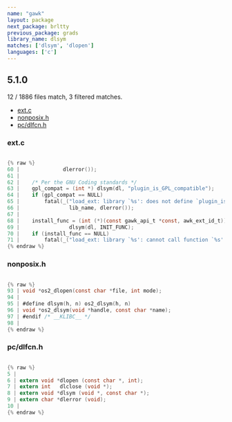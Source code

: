 ```yaml
---
name: "gawk"
layout: package
next_package: brltty
previous_package: grads
library_name: dlsym
matches: ['dlsym', 'dlopen']
languages: ['c']
---
```

## 5.1.0
12 / 1886 files match, 3 filtered matches.

 - [ext.c](#extc)
 - [nonposix.h](#nonposixh)
 - [pc/dlfcn.h](#pcdlfcnh)

### ext.c

```c

{% raw %}
60 | 		      dlerror());
61 | 
62 | 	/* Per the GNU Coding standards */
63 | 	gpl_compat = (int *) dlsym(dl, "plugin_is_GPL_compatible");
64 | 	if (gpl_compat == NULL)
65 | 		fatal(_("load_ext: library `%s': does not define `plugin_is_GPL_compatible': %s"),
66 | 				lib_name, dlerror());
67 | 
68 | 	install_func = (int (*)(const gawk_api_t *const, awk_ext_id_t))
69 | 				dlsym(dl, INIT_FUNC);
70 | 	if (install_func == NULL)
71 | 		fatal(_("load_ext: library `%s': cannot call function `%s': %s"),
{% endraw %}

```
### nonposix.h

```c

{% raw %}
93 | void *os2_dlopen(const char *file, int mode);
94 | 
95 | #define dlsym(h, n) os2_dlsym(h, n)
96 | void *os2_dlsym(void *handle, const char *name);
97 | #endif /* __KLIBC__ */
98 | 
{% endraw %}

```
### pc/dlfcn.h

```c

{% raw %}
5 | 
6 | extern void *dlopen (const char *, int);
7 | extern int   dlclose (void *);
8 | extern void *dlsym (void *, const char *);
9 | extern char *dlerror (void);
10 | 
{% endraw %}

```